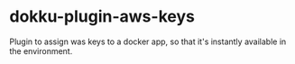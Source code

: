 dokku-plugin-aws-keys
=====================

Plugin to assign was keys to a docker app, so that it's instantly available in the environment.

